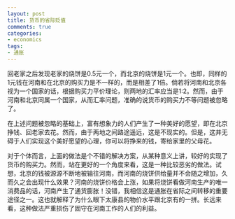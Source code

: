 ```yaml
---
layout: post
title: 货币的省际贬值
comments: true
categories:
- economics
tags:
- 通胀
---
```


回老家之后发现老家的烧饼是0.5元一个，而北京的烧饼是1元一个。也即，同样的1元钱在河南和在北京的购买力是不一样的，而是相差了1倍。倘若将河南和北京各视为一个国家的话，根据购买力平价理论，则两地的汇率应当是1:2。然而，由于河南和北京同属一个国家，从而汇率问题，准确的说货币的购买力不等问题被忽略了。

在上述问题被忽略的基础上，富有想象力的人们产生了一种美好的愿望，即在北京挣钱、回老家去花。然而，由于两地之间路途遥远，这是不现实的。但是，这并无碍于人们实现这个美好愿望的心理，你可以将挣来的钱，寄给家里的父母花。

对于个体而言，上面的做法是个不错的解决方案，从某种意义上讲，较好的实现了货币的购买力。然而，站在更好的一个角度来看，这是一种比较恶劣的做法。试想，北京的钱被源源不断地被输往河南，而河南的烧饼供给量并不会随之增加，久而久之会出现什么效果？河南的烧饼价格会上涨，如果将烧饼看做河南生产的唯一消费品的话，河南产生了通货膨胀！没错，我相信这是通胀在省际之间转移的重要途径之一。这也就解释了为什么眼下太康县的物价水平跟北京有的一拼。长远来看，这种做法严重损伤了固守在河南工作的人们的利益。
